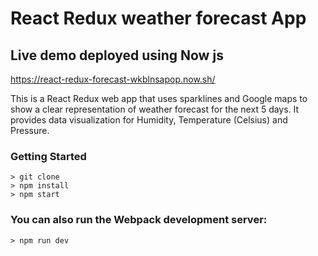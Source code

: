 # React Redux weather forecast App

## Live demo deployed using Now js

https://react-redux-forecast-wkblnsapop.now.sh/

This is a React Redux web app that uses sparklines and Google maps to show
a clear representation of weather forecast for the next 5 days.
It provides data visualization for Humidity, Temperature (Celsius) and Pressure.

### Getting Started
```
> git clone
> npm install
> npm start
```

### You can also run the Webpack development server:

```
> npm run dev
```
